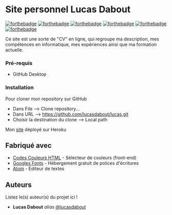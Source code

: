 # Site personnel Lucas Dabout

[![forthebadge](http://forthebadge.com/images/badges/built-with-love.svg)](http://forthebadge.com) 
[![forthebadge](https://forthebadge.com/images/badges/powered-by-coffee.svg)](https://forthebadge.com)
[![forthebadge](https://forthebadge.com/images/badges/uses-git.svg)](https://forthebadge.com)
[![forthebadge](https://forthebadge.com/images/badges/uses-css.svg)](https://forthebadge.com)
[![forthebadge](https://forthebadge.com/images/badges/uses-html.svg)](https://forthebadge.com)
[![forthebadge](https://forthebadge.com/images/badges/validated-html5.svg)](https://forthebadge.com)


Ce site est une sorte de "CV" en ligne, qui regroupe ma description, mes compétences en informatique, mes expériences ainsi que ma formation actuelle. 


### Pré-requis

- GitHub Desktop


### Installation

Pour cloner mon repository sur GitHub
* Dans File --> Clone repository...
* Dans URL --> https://github.com/lucasdabout/lucas.git
* Choisir la destination du clone --> Local path

Mon [site](lucas-dabout.herokuapp.com) déployé sur Heroku


## Fabriqué avec

* [Codes Couleurs HTML](https://htmlcolorcodes.com/fr/) - Sélecteur de couleurs (front-end)
* [Googles Fonts](https://fonts.google.com/) - Hébergement gratuit de polices d'écritures
* [Atom](https://atom.io/) - Editeur de textes

## Auteurs
Listez le(s) auteur(s) du projet ici !
* **Lucas Dabout** _alias_ [@lucasdabout](https://github.com/lucasdabout)